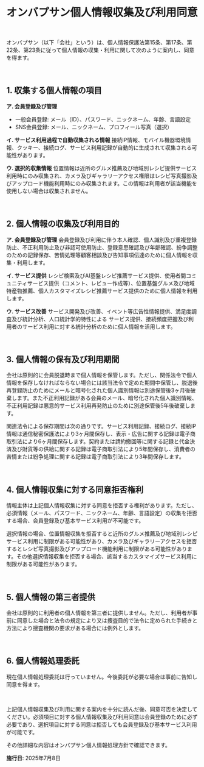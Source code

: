 # オンバプサン個人情報収集及び利用同意

&nbsp;

オンバプサン（以下「会社」という）は、個人情報保護法第15条、第17条、第22条、第23条に従って個人情報の収集・利用に関して次のように案内し、同意を得ます。

&nbsp;

## 1. 収集する個人情報の項目

**ア. 会員登録及び管理**
- 一般会員登録: メール（ID）、パスワード、ニックネーム、年齢、言語設定
- SNS会員登録: メール、ニックネーム、プロフィール写真（選択）

**イ. サービス利用過程で自動収集される情報**
接続IP情報、モバイル機器環境情報、クッキー、接続ログ、サービス利用記録が自動的に生成されて収集される可能性があります。

**ウ. 選択的収集情報**
位置情報は近所のグルメ推薦及び地域別レシピ提供サービス利用時にのみ収集され、カメラ及びギャラリーアクセス権限はレシピ写真撮影及びアップロード機能利用時にのみ収集されます。この情報は利用者が該当機能を使用しない場合は収集されません。

&nbsp;

## 2. 個人情報の収集及び利用目的

**ア. 会員登録及び管理**
会員登録及び利用に伴う本人確認、個人識別及び重複登録防止、不正利用防止及び非認可使用防止、登録意思確認及び年齢確認、紛争調整のための記録保存、苦情処理等顧客相談及び告知事項伝達のために個人情報を収集・利用します。

**イ. サービス提供**
レシピ検索及びAI基盤レシピ推薦サービス提供、使用者間コミュニティサービス提供（コメント、レビュー作成等）、位置基盤グルメ及び地域特産物推薦、個人カスタマイズレシピ推薦サービス提供のために個人情報を利用します。

**ウ. サービス改善**
サービス開発及び改善、イベント等広告性情報提供、満足度調査及び統計分析、人口統計学的特性による サービス提供、接続頻度把握及び利用者のサービス利用に対する統計分析のために個人情報を活用します。

&nbsp;

## 3. 個人情報の保有及び利用期間

会社は原則的に会員脱退時まで個人情報を保管します。ただし、関係法令で個人情報を保存しなければならない場合には該当法令で定めた期間中保管し、脱退後再登録防止のためにメールと暗号化された個人識別情報は別途保管後3ヶ月後破棄します。また不正利用記録がある会員のメール、暗号化された個人識別情報、不正利用記録は悪意的サービス利用再発防止のために別途保管後5年後破棄します。

関連法令による保存期間は次の通りです。サービス利用記録、接続ログ、接続IP情報は通信秘密保護法により3ヶ月間保存し、表示・広告に関する記録は電子商取引法により6ヶ月間保存します。契約または請約撤回等に関する記録と代金決済及び財貨等の供給に関する記録は電子商取引法により5年間保存し、消費者の苦情または紛争処理に関する記録は電子商取引法により3年間保存します。

&nbsp;

## 4. 個人情報収集に対する同意拒否権利

情報主体は上記個人情報収集に対する同意を拒否する権利があります。ただし、必須情報（メール、パスワード、ニックネーム、年齢、言語設定）の収集を拒否する場合、会員登録及び基本サービス利用が不可能です。

選択情報の場合、位置情報収集を拒否すると近所のグルメ推薦及び地域別レシピサービス利用に制限がある可能性があり、カメラ及びギャラリーアクセスを拒否するとレシピ写真撮影及びアップロード機能利用に制限がある可能性があります。その他選択情報収集を拒否する場合、該当するカスタマイズサービス利用に制限がある可能性があります。

&nbsp;

## 5. 個人情報の第三者提供

会社は原則的に利用者の個人情報を第三者に提供しません。ただし、利用者が事前に同意した場合と法令の規定により又は捜査目的で法令に定められた手続きと方法により捜査機関の要求がある場合には例外とします。

&nbsp;

## 6. 個人情報処理委託

現在個人情報処理委託は行っていません。今後委託が必要な場合は事前に告知し同意を得ます。

&nbsp;

上記個人情報収集及び利用に関する案内を十分に読んだ後、同意可否を決定してください。必須項目に対する個人情報収集及び利用同意は会員登録のために必ず必要であり、選択項目に対する同意は拒否しても会員登録及び基本サービス利用が可能です。

その他詳細な内容はオンバプサン個人情報処理方針で確認できます。

**施行日**: 2025年7月8日